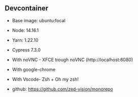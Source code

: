 ## Devcontainer

- Base image: ubuntu:focal
- Node: 14.16.1
- Yarn: 1.22.10
- Cypress 7.3.0
- With noVNC - XFCE trough noVNC (http://localhost:6080)
- With google-chrome
- With Vscode- Zsh + Oh my zsh!

- github: https://github.com/zed-vision/monorepo
